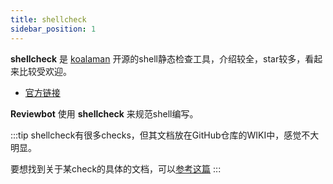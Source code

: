 ```yaml
---
title: shellcheck
sidebar_position: 1
---
```


**shellcheck** 是 [koalaman](https://github.com/koalaman) 开源的shell静态检查工具，介绍较全，star较多，看起来比较受欢迎。

  * [官方链接 ](https://github.com/koalaman/shellcheck)

**Reviewbot** 使用 **shellcheck** 来规范shell编写。

:::tip
shellcheck有很多checks，但其文档放在GitHub仓库的WIKI中，感觉不大明显。

要想找到关于某check的具体的文档，可以[参考这篇](https://github.com/koalaman/shellcheck/wiki/Checks)
:::



